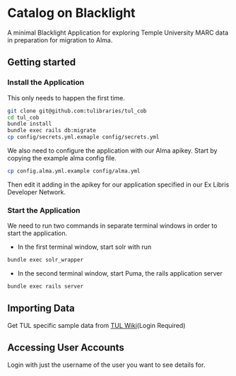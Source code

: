 # Catalog on Blacklight

A minimal Blacklight Application for exploring Temple University MARC data in preparation for migration to Alma.


## Getting started

### Install the Application
This only needs to happen the first time.

```bash
git clone git@github.com:tulibraries/tul_cob
cd tul_cob
bundle install
bundle exec rails db:migrate
cp config/secrets.yml.exmaple config/secrets.yml
```

We also need to configure the application with our Alma apikey. Start by copying the example alma config file.

```bash
cp config.alma.yml.example config/alma.yml
```

Then edit it adding in the apikey for our application specified in our Ex Libris Developer Network.
 

### Start the Application

We need to run two commands in separate terminal windows in order to start the application.
* In the first terminal window, start solr with run
```bash
bundle exec solr_wrapper
```
* In the second terminal window, start Puma, the rails application server
```bash
bundle exec rails server
```

## Importing Data

Get TUL specific sample data from [TUL Wiki](https://tulibdev.atlassian.net/wiki/download/attachments/14647301/smaller_tul.dat.gz?api=v2)(Login Required)


## Accessing User Accounts

Login with just the username of the user you want to see details for.

